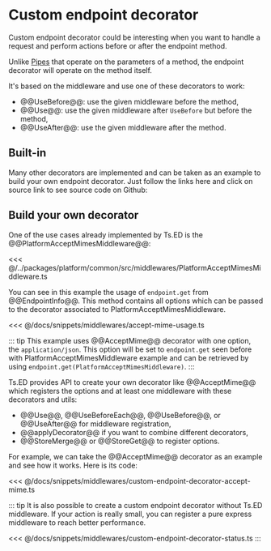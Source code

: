 # Custom endpoint decorator

Custom endpoint decorator could be interesting when you want to handle a request and perform actions before or after the endpoint method. 

Unlike [Pipes](/docs/pipes.html) that operate on the parameters of a method, the endpoint decorator will operate on the method itself.

It's based on the middleware and use one of these decorators to work:

- @@UseBefore@@: use the given middleware before the method,
- @@Use@@: use the given middleware after `UseBefore` but before the method,
- @@UseAfter@@: use the given middleware after the method.

## Built-in

Many other decorators are implemented and can be taken as an example to build your own endpoint decorator. Just follow the links here and click on source link to see source code on Github:

<ApiList query="status.indexOf('operation') > -1 && status.indexOf('decorator') > -1" />

## Build your own decorator

One of the use cases already implemented by Ts.ED is the @@PlatformAcceptMimesMiddleware@@:

<<< @/../packages/platform/common/src/middlewares/PlatformAcceptMimesMiddleware.ts

You can see in this example the usage of `endpoint.get` from @@EndpointInfo@@. This method contains all options
which can be passed to the decorator associated to PlatformAcceptMimesMiddleware.

<<< @/docs/snippets/middlewares/accept-mime-usage.ts

::: tip
This example uses @@AcceptMime@@ decorator with one option, the `application/json`. 
This option will be set to `endpoint.get` seen before with PlatformAcceptMimesMiddleware example and can be retrieved by using 
`endpoint.get(PlatformAcceptMimesMiddleware)`.
:::

Ts.ED provides API to create your own decorator like @@AcceptMime@@ which registers the options and at least one middleware
with these decorators and utils:

- @@Use@@, @@UseBeforeEach@@, @@UseBefore@@, or @@UseAfter@@ for middleware registration,
- @@applyDecorator@@ if you want to combine different decorators,
- @@StoreMerge@@ or @@StoreGet@@ to register options.

For example, we can take the @@AcceptMime@@ decorator as an example and see how it works. Here is its code:

<<< @/docs/snippets/middlewares/custom-endpoint-decorator-accept-mime.ts

::: tip
It is also possible to create a custom endpoint decorator without Ts.ED middleware. If your action is really small,
you can register a pure express middleware to reach better performance.

<<< @/docs/snippets/middlewares/custom-endpoint-decorator-status.ts
:::
